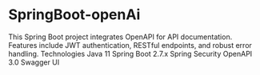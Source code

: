 # SpringBoot-openAi
This Spring Boot project integrates OpenAPI for API documentation. Features include JWT authentication, RESTful endpoints, and robust error handling.  Technologies Java 11 Spring Boot 2.7.x Spring Security OpenAPI 3.0 Swagger UI
